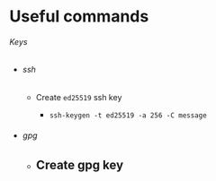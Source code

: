 # Useful commands

###### Keys

- ###### ssh
  
   - Create `ed25519` ssh key
     
      - ```shell
        ssh-keygen -t ed25519 -a 256 -C message
        ```
   
- ###### gpg

   - Create gpg key
      - 

   

